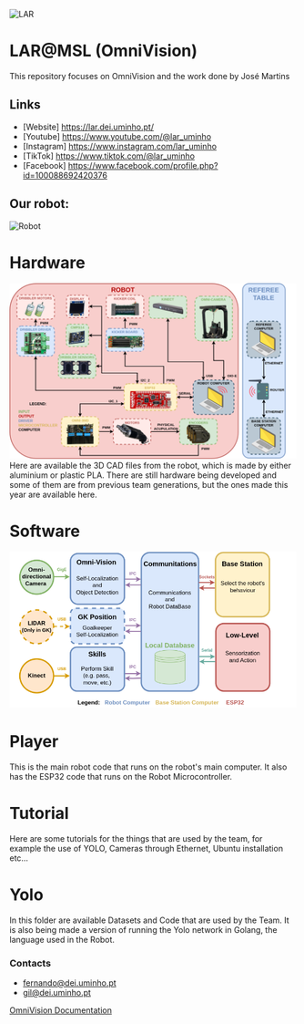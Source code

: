 ![LAR](https://github.com/MSL-LAR-MinhoTeam/2TDP/blob/main/Images/git_msl_lar%40msl.png)
# LAR@MSL (OmniVision)
This repository focuses on OmniVision and the work done by José Martins

## Links
 - [Website] <https://lar.dei.uminho.pt/>
 - [Youtube] <https://www.youtube.com/@lar_uminho>
 - [Instagram] <https://www.instagram.com/lar_uminho>
 - [TikTok] <https://www.tiktok.com/@lar_uminho>
 - [Facebook] <https://www.facebook.com/profile.php?id=100088692420376>
 

## Our robot: 
![Robot](https://github.com/MSL-LAR-MinhoTeam/2TDP/blob/main/Images/photo_2023-02-28_14-06-29.jpg)

# Hardware
![Robot](https://github.com/josecomartins/OmniVision/blob/main/Hardware.png)
Here are available the 3D CAD files from the robot, which is made by either aluminium or plastic PLA. There are still hardware being developed and some of them are from previous team generations, but the ones made this year are available here.

# Software
![Robot](https://github.com/josecomartins/OmniVision/blob/main/Software.png)

# Player
This is the main robot code that runs on the robot's main computer. It also has the ESP32 code that runs on the Robot Microcontroller.

# Tutorial
Here are some tutorials for the things that are used by the team, for example the use of YOLO, Cameras through Ethernet, Ubuntu installation etc…

# Yolo
In this folder are available Datasets and Code that are used by the Team. It is also being made a version of running the Yolo network in Golang, the language used in the Robot.

### Contacts
 - <fernando@dei.uminho.pt>
 - <gil@dei.uminho.pt>


[OmniVision Documentation](https://github.com/josecomartins/OmniVision/blob/main/Player/OmniVision_pkg/OmniVisionDoc/pkg/player/OmniVision_pkg/index.html)
